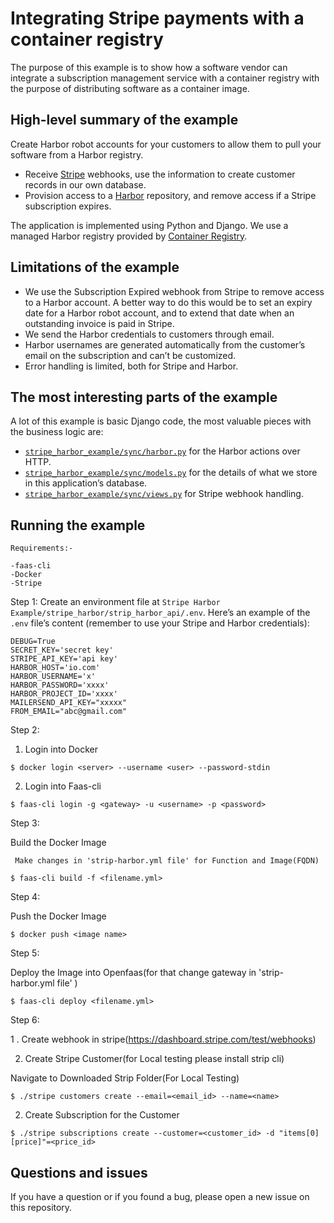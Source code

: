 # Integrating Stripe payments with a container registry

The purpose of this example is to show how a software vendor can integrate a subscription management service with a container registry with the purpose of distributing software as a container image.

## High-level summary of the example

Create Harbor robot accounts for your customers to allow them to pull your software from a Harbor registry.

* Receive [Stripe](https://stripe.com/billing) webhooks, use the information to create customer records in our own database.
* Provision access to a [Harbor](https://goharbor.io) repository, and remove access if a Stripe subscription expires.

The application is implemented using Python and Django. We use a managed Harbor registry provided by [Container Registry](https://container-registry.com).

## Limitations of the example

* We use the Subscription Expired webhook from Stripe to remove access to a Harbor account. A better way to do this would be to set an expiry date for a Harbor robot account, and to extend that date when an outstanding invoice is paid in Stripe.
* We send the Harbor credentials to customers through email.
* Harbor usernames are generated automatically from the customer’s email on the subscription and can’t be customized.
* Error handling is limited, both for Stripe and Harbor.

## The most interesting parts of the example

A lot of this example is basic Django code, the most valuable pieces with the business logic are:

* [`stripe_harbor_example/sync/harbor.py`](https://github.com/chief-wizard/stripe-harbor-example/blob/master/stripe_harbor_example/sync/harbor.py) for the Harbor actions over HTTP.
* [`stripe_harbor_example/sync/models.py`](https://github.com/chief-wizard/stripe-harbor-example/blob/master/stripe_harbor_example/sync/models.py) for the details of what we store in this application’s database.
* [`stripe_harbor_example/sync/views.py`](https://github.com/chief-wizard/stripe-harbor-example/blob/master/stripe_harbor_example/sync/views.py) for Stripe webhook handling.

## Running the example
```
Requirements:-

-faas-cli
-Docker
-Stripe
```
Step 1: Create an environment file at `Stripe Harbor Example/stripe_harbor/strip_harbor_api/.env`. Here’s an example of the `.env` file’s content (remember to use your Stripe and Harbor credentials):

```shell
DEBUG=True
SECRET_KEY='secret key'
STRIPE_API_KEY='api key'
HARBOR_HOST='io.com'
HARBOR_USERNAME='x'
HARBOR_PASSWORD='xxxx'
HARBOR_PROJECT_ID='xxxx'
MAILERSEND_API_KEY="xxxxx"
FROM_EMAIL="abc@gmail.com"
```

Step 2:

1. Login into Docker

```shell
$ docker login <server> --username <user> --password-stdin
```

2. Login into Faas-cli

```shell
$ faas-cli login -g <gateway> -u <username> -p <password>
```

Step 3:

Build the Docker Image
```
 Make changes in 'strip-harbor.yml file' for Function and Image(FQDN)  
```

```shell
$ faas-cli build -f <filename.yml> 
```

Step 4:

Push the Docker Image
```shell
$ docker push <image name>
``` 
Step 5:

Deploy the Image into Openfaas(for that change gateway in 'strip-harbor.yml file' )
```shell
$ faas-cli deploy <filename.yml>
```
Step 6:

1 . Create webhook in stripe(https://dashboard.stripe.com/test/webhooks)

2. Create Stripe Customer(for Local testing please install strip cli)

Navigate to Downloaded Strip Folder(For Local Testing)
```shell
$ ./stripe customers create --email=<email_id> --name=<name>
```

2. Create Subscription for the Customer
```shell
$ ./stripe subscriptions create --customer=<customer_id> -d "items[0][price]"=<price_id>
```

## Questions and issues

If you have a question or if you found a bug, please open a new issue on this repository.